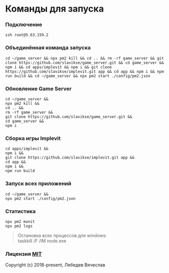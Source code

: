 # Команды для запуска

### Подключение
```
ssh root@5.63.159.2
```

### Объединённая команда запуска
```
cd ~/game_server && npx pm2 kill && cd .. && rm -rf game_server && git clone https://github.com/slavikse/game_server.git && cd game_server && npm i && cd apps/implevit && npm i && git clone https://github.com/slavikse/implevit.git app && cd app && npm i && npm run build && cd ~/game_server && npx pm2 start ./config/pm2.json
```

### Обновление Game Server
```
cd ~/game_server &&
npx pm2 kill &&
cd .. &&
rm -rf game_server &&
git clone https://github.com/slavikse/game_server.git &&
cd game_server &&
npm i
```

### Сборка игры Implevit
```
cd apps/implevit &&
npm i &&
git clone https://github.com/slavikse/implevit.git app &&
cd app &&
npm i &&
npm run build
```

### Запуск всех приложений
```
cd ~/game_server &&
npx pm2 start ./config/pm2.json
```

### Статистика
```
npx pm2 monit
npx pm2 logs
```


> Остановка всех процессов для windows:  
  taskkill /F /IM node.exe

### Лицензия [MIT](http://opensource.org/licenses/MIT)
Copyright (c) 2018-present, Лебедев Вячеслав

